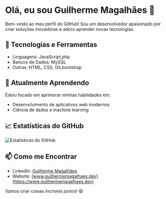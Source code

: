 # Olá, eu sou Guilherme Magalhães 👋

Bem-vindo ao meu perfil do GitHub! Sou um desenvolvedor apaixonado por criar soluções inovadoras e adoro aprender novas tecnologias.

## 🚀 Tecnologias e Ferramentas

- Linguagens: JavaScript,php
- Bancos de Dados:  MySQL
- Outras: HTML, CSS, Git,bootstrap

## 🌱 Atualmente Aprendendo

Estou focado em aprimorar minhas habilidades em:

- Desenvolvimento de aplicativos web modernos
- Ciência de dados e machine learning

## 📈 Estatísticas do GitHub

![Estatísticas do GitHub](https://github-readme-stats.vercel.app/api?username=seu-username&show_icons=true&theme=radical)

## 📫 Como me Encontrar

- LinkedIn: [Guilherme Magalhães](https://www.linkedin.com/in/seu-linkedin)
- Website: [www.guilhermemagalhaes.dev](https://www.guilhermemagalhaes.dev)

Vamos criar coisas incríveis juntos! 😄
